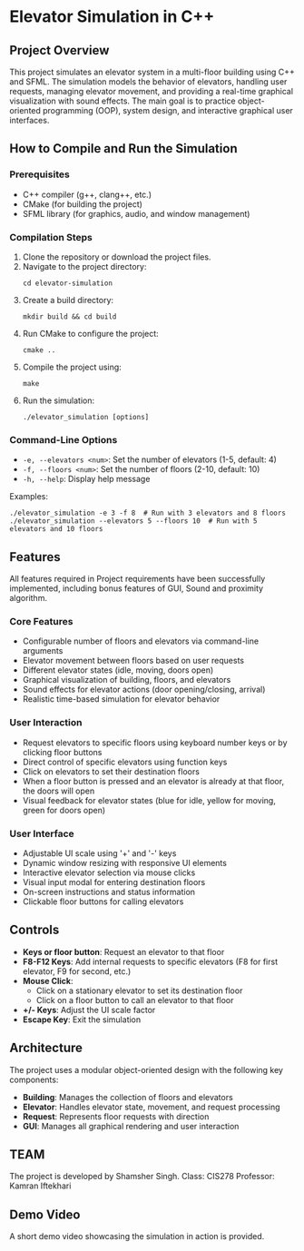 # Elevator Simulation in C++

## Project Overview
This project simulates an elevator system in a multi-floor building using C++ and SFML. The simulation models the behavior of elevators, handling user requests, managing elevator movement, and providing a real-time graphical visualization with sound effects. The main goal is to practice object-oriented programming (OOP), system design, and interactive graphical user interfaces.

## How to Compile and Run the Simulation

### Prerequisites
- C++ compiler (g++, clang++, etc.)
- CMake (for building the project)
- SFML library (for graphics, audio, and window management)

### Compilation Steps
1. Clone the repository or download the project files.
2. Navigate to the project directory:
   ```
   cd elevator-simulation
   ```
3. Create a build directory:
   ```
   mkdir build && cd build
   ```
4. Run CMake to configure the project:
   ```
   cmake ..
   ```
5. Compile the project using:
   ```
   make
   ```
6. Run the simulation:
   ```
   ./elevator_simulation [options]
   ```

### Command-Line Options
- `-e, --elevators <num>`: Set the number of elevators (1-5, default: 4)
- `-f, --floors <num>`: Set the number of floors (2-10, default: 10)
- `-h, --help`: Display help message

Examples:
```
./elevator_simulation -e 3 -f 8  # Run with 3 elevators and 8 floors
./elevator_simulation --elevators 5 --floors 10  # Run with 5 elevators and 10 floors
```

## Features

All features required in Project requirements have been successfully implemented, including bonus features of GUI, Sound and proximity algorithm.

### Core Features
- Configurable number of floors and elevators via command-line arguments
- Elevator movement between floors based on user requests
- Different elevator states (idle, moving, doors open)
- Graphical visualization of building, floors, and elevators
- Sound effects for elevator actions (door opening/closing, arrival)
- Realistic time-based simulation for elevator behavior

### User Interaction
- Request elevators to specific floors using keyboard number keys or by clicking floor buttons
- Direct control of specific elevators using function keys
- Click on elevators to set their destination floors
- When a floor button is pressed and an elevator is already at that floor, the doors will open
- Visual feedback for elevator states (blue for idle, yellow for moving, green for doors open)

### User Interface
- Adjustable UI scale using '+' and '-' keys
- Dynamic window resizing with responsive UI elements
- Interactive elevator selection via mouse clicks
- Visual input modal for entering destination floors
- On-screen instructions and status information
- Clickable floor buttons for calling elevators

## Controls
- **Keys or floor button**: Request an elevator to that floor 
- **F8-F12 Keys**: Add internal requests to specific elevators (F8 for first elevator, F9 for second, etc.)
- **Mouse Click**:
  - Click on a stationary elevator to set its destination floor
  - Click on a floor button to call an elevator to that floor
- **+/- Keys**: Adjust the UI scale factor
- **Escape Key**: Exit the simulation

## Architecture
The project uses a modular object-oriented design with the following key components:
- **Building**: Manages the collection of floors and elevators
- **Elevator**: Handles elevator state, movement, and request processing
- **Request**: Represents floor requests with direction
- **GUI**: Manages all graphical rendering and user interaction

## TEAM

The project is developed by Shamsher Singh.
Class:      CIS278
Professor:  Kamran Iftekhari

## Demo Video
A short demo video showcasing the simulation in action is provided.



